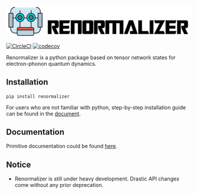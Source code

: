 ![logo](./doc/source/logo.png)

[![CircleCI](https://circleci.com/gh/shuaigroup/Renormalizer.svg?style=svg)](https://app.circleci.com/pipelines/github/shuaigroup/Renormalizer)
[![codecov](https://codecov.io/gh/shuaigroup/Renormalizer/branch/master/graph/badge.svg?token=T266FE7X9S)](https://codecov.io/gh/shuaigroup/Renormalizer)

Renormalizer is a python package based on tensor network states for electron-phonon quantum dynamics.

## Installation
```
pip install renormalizer
```

For users who are not familiar with python, step-by-step installation guide can be found in the [document](https://github.com/shuaigroup/Renormalizer/wiki/Installation-guide).

## Documentation
Primitive documentation could be found [here](https://shuaigroup.github.io/Renormalizer/).

## Notice
* Renormalizer is still under heavy development. Drastic API changes come without any prior deprecation.